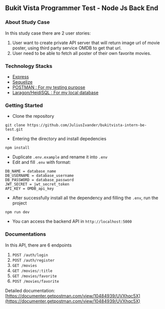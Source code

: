## Bukit Vista Programmer Test - Node Js Back End

### About Study Case

In this study case there are 2 user stories:

1. User want to create private API server that will return image url of movie poster, using third party service OMDB to get that url.
2. User need to be able to fetch all poster of their own favorite movies.

### Technology Stacks

- [Express](https://expressjs.com/)
- [Sequelize](https://sequelize.org/)
- [POSTMAN : For my testing purpose](https://www.postman.com/)
- [Laragon/HeidiSQL : For my local database](https://laragon.org/)

### Getting Started

- Clone the repository

```
git clone https://github.com/JuliusIvander/bukitvista-intern-be-test.git
```

- Entering the directory and install depedencies

```
npm install
```

- Duplicate `.env.example` and rename it into `.env`
- Edit and fill `.env` with format:

```
DB_NAME = database_name
DB_USERNAME = database_username
DB_PASSWORD = database_password
JWT_SECRET = jwt_secret_token
API_KEY = OMDB_api_key
```

- After successfully install all the dependency and filling the `.env`, run the project

```
npm run dev
```

- You can access the backend API in `http://localhost:5000`

### Documentations

In this API, there are 6 endpoints

1. `POST /auth/login`
2. `POST /auth/register`
3. `GET /movies`
4. `GET /movies/:title`
5. `GET /movies/favorite`
6. `POST /movies/favorite`

Detailed documentation: [https://documenter.getpostman.com/view/10484939/UVXhqc5X](https://documenter.getpostman.com/view/10484939/UVXhqc5X)
